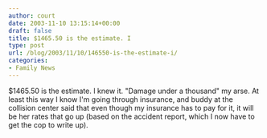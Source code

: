 ```yaml
---
author: court
date: 2003-11-10 13:15:14+00:00
draft: false
title: $1465.50 is the estimate. I
type: post
url: /blog/2003/11/10/146550-is-the-estimate-i/
categories:
- Family News
---
```


$1465.50 is the estimate. I knew it. "Damage under a thousand" my arse. At least this way I know I'm going through insurance, and buddy at the collision center said that even though my insurance has to pay for it, it will be her rates that go up (based on the accident report, which I now have to get the cop to write up).




